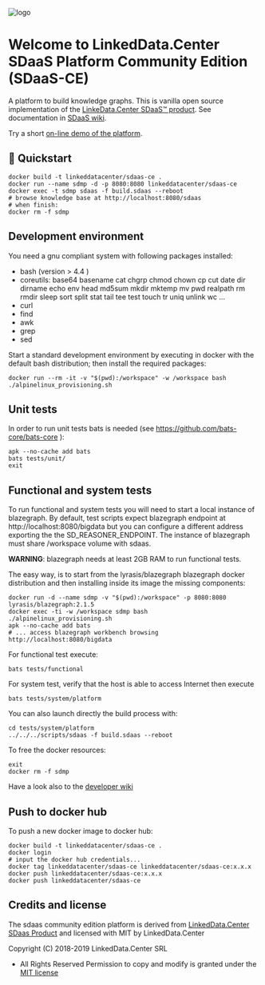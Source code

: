 ![logo](http://linkeddata.center/resources/v4/logo/Logo-colori-trasp_oriz-640x220.png)

# Welcome to LinkedData.Center SDaaS Platform Community Edition (SDaaS-CE)

A platform to build knowledge graphs.
This is  vanilla open source implementation of the [LinkeData.Center SDaaS™ product](https://it.linkeddata.center/p/sdaas).
See documentation in [SDaaS wiki](https://bitbucket.org/linkeddatacenter/sdaas/wiki/Home).

Try a short [on-line demo of the platform](https://en.linkeddata.center/l/sdaas-ce-demo/).

## 🚀 Quickstart

```
docker build -t linkeddatacenter/sdaas-ce .
docker run --name sdmp -d -p 8080:8080 linkeddatacenter/sdaas-ce
docker exec -t sdmp sdaas -f build.sdaas --reboot
# browse knowledge base at http://localhost:8080/sdaas
# when finish:
docker rm -f sdmp
```


## Development environment ##

You need a gnu compliant system with following packages installed:

- bash (version > 4.4 )
- coreutils: base64 basename cat chgrp chmod chown cp cut date dir dirname echo env
  head md5sum mkdir mktemp mv pwd realpath rm rmdir sleep sort split stat tail tee test
  touch tr uniq unlink wc ...
- curl
- find
- awk
- grep
- sed

Start a standard development environment by executing in docker with the 
default bash distribution; then install the required packages:


```
docker run --rm -it -v "$(pwd):/workspace" -w /workspace bash
./alpinelinux_provisioning.sh
```


## Unit tests ###

In order to run unit tests bats is needed (see https://github.com/bats-core/bats-core ):

```
apk --no-cache add bats
bats tests/unit/
exit
```


## Functional and system tests

To run functional and system tests you will need to start a local instance of blazegraph.
By default, test scripts expect blazegraph endpoint at http://localhost:8080/bigdata 
but you can configure a different address exporting the the SD_REASONER_ENDPOINT.
The instance of blazegraph must share /workspace volume with sdaas.

**WARNING**: blazegraph needs at least 2GB RAM to run functional tests.

The easy way, is to start from  the lyrasis/blazegraph blazegraph docker distribution 
and then installing inside its image the missing components:

```
docker run -d --name sdmp -v "$(pwd):/workspace" -p 8080:8080  lyrasis/blazegraph:2.1.5
docker exec -ti -w /workspace sdmp bash
./alpinelinux_provisioning.sh
apk --no-cache add bats
# ... access blazegraph workbench browsing http://localhost:8080/bigdata
```


For functional test execute: 

```
bats tests/functional
```

For system test, verify that the host is able to access Internet then  execute 

```
bats tests/system/platform
```

You can also launch directly the build process with:

```
cd tests/system/platform
../../../scripts/sdaas -f build.sdaas --reboot
```

To free the docker resources:

```
exit
docker rm -f sdmp 
```

Have a look also to the [developer wiki](https://github.com/linkeddatacenter/sdaas-ce/wiki)


## Push to docker hub

To push a new docker image to docker hub:

```
docker build -t linkeddatacenter/sdaas-ce .
docker login
# input the docker hub credentials...
docker tag linkeddatacenter/sdaas-ce linkeddatacenter/sdaas-ce:x.x.x
docker push linkeddatacenter/sdaas-ce:x.x.x
docker push linkeddatacenter/sdaas-ce
```


## Credits and license

The sdaas community edition platform is derived from [LinkedData.Center SDaas Product](https://it.linkeddata.center/p/sdaas) and licensed with MIT by LinkedData.Center

Copyright (C) 2018-2019 LinkedData.Center SRL
 - All Rights Reserved
Permission to copy and modify is granted under the [MIT license](LICENSE)

